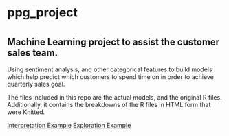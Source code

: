 # ppg_project
# 

## Machine Learning project to assist the customer sales team.
Using sentiment analysis, and other categorical features to build models which help predict which customers to spend time on
in order to achieve quarterly sales goal.

The files included in this repo are the actual models, and the original R files. Additionally, it contains the breakdowns of the R files in HTML form that were Knitted.

[Interpretation Example](https://keyon.fun/interpretation.html)
[Exploration Example](https://keyon.fun/exploration.html)
 
